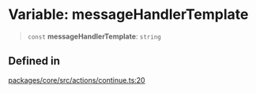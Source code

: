 # Variable: messageHandlerTemplate

> `const` **messageHandlerTemplate**: `string`

## Defined in

[packages/core/src/actions/continue.ts:20](https://github.com/ai16z/eliza/blob/d30d0a6e4929f1f9ad2fee78a425cc005922c069/packages/core/src/actions/continue.ts#L20)
